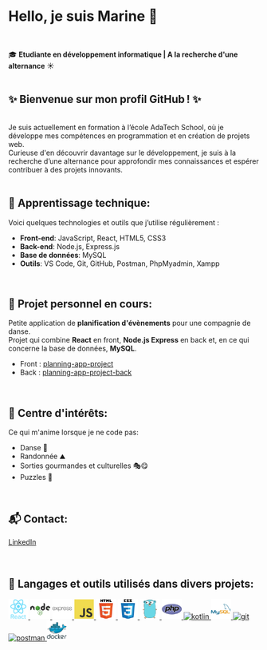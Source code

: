 # Hello, je suis Marine 👋
<br>

🎓 <strong>Etudiante en développement informatique | A la recherche d'une alternance</strong> ☀️
<br>
<br>

<h2>✨ Bienvenue sur mon profil GitHub ! ✨</h2><br>
Je suis actuellement en formation à l’école AdaTech School, où je développe mes compétences en programmation et en création de projets web.<br>
Curieuse d'en découvrir davantage sur le développement, je suis à la recherche d’une alternance pour approfondir mes connaissances et espérer contribuer à des projets innovants.
<br>
<br>

## 🚀 Apprentissage technique:
Voici quelques technologies et outils que j’utilise régulièrement :
<ul>
  <li><strong>Front-end</strong>: JavaScript, React, HTML5, CSS3</li>
  <li><strong>Back-end</strong>: Node.js, Express.js</li>
  <li><strong>Base de données</strong>: MySQL</li>
  <li><strong>Outils</strong>: VS Code, Git, GitHub, Postman, PhpMyadmin, Xampp</li>
</ul><br>

## 📂 Projet personnel en cours:
Petite application de **planification d'évènements** pour une compagnie de danse.<br>
Projet qui combine **React** en front, **Node.js Express** en back et, en ce qui concerne la base de données, **MySQL**.<br>
- Front : [planning-app-project](https://github.com/Marine-Dlf/planning-app-project)<br>
- Back : [planning-app-project-back](https://github.com/Marine-Dlf/planning-app-project-back)
<br>


## 🎨 Centre d'intérêts:
Ce qui m'anime lorsque je ne code pas:
<ul>
  <li>Danse 💃</li>
  <li>Randonnée ⛰️</li>
  <li>Sorties gourmandes et culturelles 🎭😋</li>
  <li>Puzzles 🧩</li>
</ul>
<br>

## 📬 Contact:
[LinkedIn](www.linkedin.com/in/marinedelfosse)
<br>
<br>
<br>
## 🔧 Langages et outils utilisés dans divers projets:
<p align="left">
  <a href="https://reactjs.org/" target="_blank" rel="noreferrer"> <img src="https://raw.githubusercontent.com/devicons/devicon/master/icons/react/react-original-wordmark.svg" alt="react" width="40" height="40"/> </a>
  <a href="https://nodejs.org" target="_blank" rel="noreferrer"> <img src="https://raw.githubusercontent.com/devicons/devicon/master/icons/nodejs/nodejs-original-wordmark.svg" alt="nodejs" width="40" height="40"/> </a>
  <a href="https://expressjs.com" target="_blank" rel="noreferrer"> <img src="https://raw.githubusercontent.com/devicons/devicon/master/icons/express/express-original-wordmark.svg" alt="express" width="40" height="40"/> </a>
  <a href="https://developer.mozilla.org/en-US/docs/Web/JavaScript" target="_blank" rel="noreferrer"> <img src="https://raw.githubusercontent.com/devicons/devicon/master/icons/javascript/javascript-original.svg" alt="javascript" width="40" height="40"/> </a>
  <a href="https://www.w3.org/html/" target="_blank" rel="noreferrer"> <img src="https://raw.githubusercontent.com/devicons/devicon/master/icons/html5/html5-original-wordmark.svg" alt="html5" width="40" height="40"/> </a>
  <a href="https://www.w3schools.com/css/" target="_blank" rel="noreferrer"> <img src="https://raw.githubusercontent.com/devicons/devicon/master/icons/css3/css3-original-wordmark.svg" alt="css3" width="40" height="40"/> </a>
  <a href="https://golang.org" target="_blank" rel="noreferrer"> <img src="https://raw.githubusercontent.com/devicons/devicon/master/icons/go/go-original.svg" alt="go" width="40" height="40"/> </a>
  <a href="https://www.php.net" target="_blank" rel="noreferrer"> <img src="https://raw.githubusercontent.com/devicons/devicon/master/icons/php/php-original.svg" alt="php" width="40" height="40"/> </a>
  <a href="https://kotlinlang.org" target="_blank" rel="noreferrer"> <img src="https://www.vectorlogo.zone/logos/kotlinlang/kotlinlang-icon.svg" alt="kotlin" width="40" height="40"/> </a>
  <a href="https://www.mysql.com/" target="_blank" rel="noreferrer"> <img src="https://raw.githubusercontent.com/devicons/devicon/master/icons/mysql/mysql-original-wordmark.svg" alt="mysql" width="40" height="40"/> </a>
  <a href="https://git-scm.com/" target="_blank" rel="noreferrer"> <img src="https://www.vectorlogo.zone/logos/git-scm/git-scm-icon.svg" alt="git" width="40" height="40"/> </a>
  <a href="https://postman.com" target="_blank" rel="noreferrer"> <img src="https://www.vectorlogo.zone/logos/getpostman/getpostman-icon.svg" alt="postman" width="40" height="40"/> </a>
  <a href="https://www.docker.com/" target="_blank" rel="noreferrer"> <img src="https://raw.githubusercontent.com/devicons/devicon/master/icons/docker/docker-original-wordmark.svg" alt="docker" width="40" height="40"/> </a>
</p>



<!--
**Marine-Dlf/Marine-Dlf** is a ✨ _special_ ✨ repository because its `README.md` (this file) appears on your GitHub profile.

Here are some ideas to get you started:

- 🔭 I’m currently working on ...
- 🌱 I’m currently learning ...
- 👯 I’m looking to collaborate on ...
- 🤔 I’m looking for help with ...
- 💬 Ask me about ...
- 📫 How to reach me: ...
- 😄 Pronouns: ...
- ⚡ Fun fact: ...
-->
